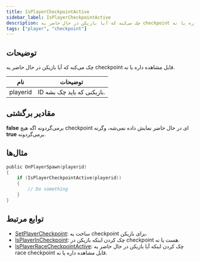 ```yaml
---
title: IsPlayerCheckpointActive
sidebar_label: IsPlayerCheckpointActive
description: چک می‌کنه که آیا بازیکن در حال حاضر یه checkpoint قابل مشاهده داره یا نه.
tags: ["player", "checkpoint"]
---
```


<VersionWarn version='omp v1.1.0.2612' />

## توضیحات

چک می‌کنه که آیا بازیکن در حال حاضر یه checkpoint قابل مشاهده داره یا نه.

| نام      | توضیحات                         |
| -------- | ------------------------------- |
| playerid | ID بازیکنی که باید چک بشه.      |

## مقادیر برگشتی

**false** برمی‌گردونه اگه هیچ checkpoint ای در حال حاضر نمایش داده نمی‌شه، وگرنه **true** برمی‌گردونه.

## مثال‌ها

```c
public OnPlayerSpawn(playerid)
{
    if (IsPlayerCheckpointActive(playerid))
    {
        // Do something
    }
}
```

## توابع مرتبط

- [SetPlayerCheckpoint](SetPlayerCheckpoint): ساخت یه checkpoint برای بازیکن.
- [IsPlayerInCheckpoint](IsPlayerInCheckpoint): چک کردن اینکه بازیکن در checkpoint هست یا نه.
- [IsPlayerRaceCheckpointActive](IsPlayerRaceCheckpointActive): چک کردن اینکه آیا بازیکن در حال حاضر یه race checkpoint قابل مشاهده داره یا نه.
